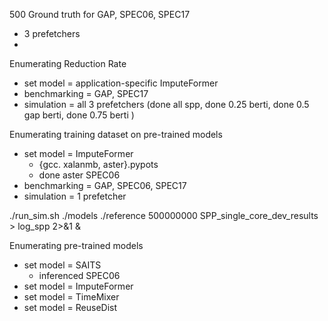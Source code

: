 500 Ground truth for GAP, SPEC06, SPEC17
- 3 prefetchers
-
Enumerating Reduction Rate
- set model = application-specific ImputeFormer
- benchmarking = GAP, SPEC17
- simulation = all 3 prefetchers (done all spp, done 0.25 berti, done 0.5 gap berti, done 0.75 berti )

Enumerating training dataset on pre-trained models
- set model = ImputeFormer
	- {gcc. xalanmb, aster}.pypots
	- done aster SPEC06
- benchmarking = GAP, SPEC06, SPEC17
- simulation = 1 prefetcher

./run_sim.sh ./models ./reference 500000000 SPP_single_core_dev_results > log_spp 2>&1 &

Enumerating pre-trained models
- set model = SAITS
	- inferenced SPEC06
- set model = ImputeFormer 
- set model = TimeMixer
- set model = ReuseDist
<!--stackedit_data:
eyJoaXN0b3J5IjpbNTE2MjA2NzksNDU4NjA1NTMzLDY3NDU5OT
M5NiwyMzUyMTAzODEsLTU4ODIzMTM2MiwtNDE3MTQ5MDIsODkx
MDM0NTgsNDQwOTA1NjE5XX0=
-->